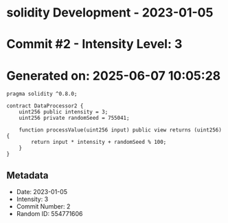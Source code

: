 ﻿# solidity Development - 2023-01-05
# Commit #2 - Intensity Level: 3
# Generated on: 2025-06-07 10:05:28
```solidity
pragma solidity ^0.8.0;

contract DataProcessor2 {
    uint256 public intensity = 3;
    uint256 private randomSeed = 755041;

    function processValue(uint256 input) public view returns (uint256) {
        return input * intensity + randomSeed % 100;
    }
}
```
## Metadata
- Date: 2023-01-05
- Intensity: 3
- Commit Number: 2
- Random ID: 554771606
